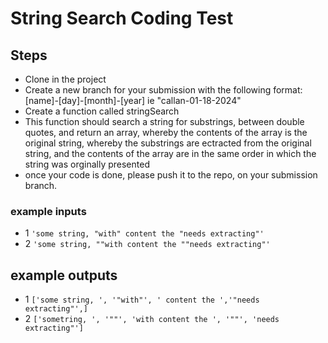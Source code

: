 # String Search Coding Test

## Steps

- Clone in the project
- Create a new branch for your submission with the following format: [name]-[day]-[month]-[year] ie "callan-01-18-2024"
- Create a function called stringSearch
- This function should search a string for substrings, between double quotes, and return an array, whereby the contents of the array is the original string, whereby the substrings are ectracted from the original string, and the contents of the array are in the same order in which the string was orginally presented
- once your code is done, please push it to the repo, on your submission branch.

### example inputs

- 1 ``'some string, "with" content the "needs extracting"'``
- 2 ``'some string, ""with content the ""needs extracting"'``

## example outputs

- 1 ``['some string, ', '"with"', ' content the ','"needs extracting"',]``
- 2 ``['sometring, ', '""', 'with content the ', '""', 'needs extracting"']``

